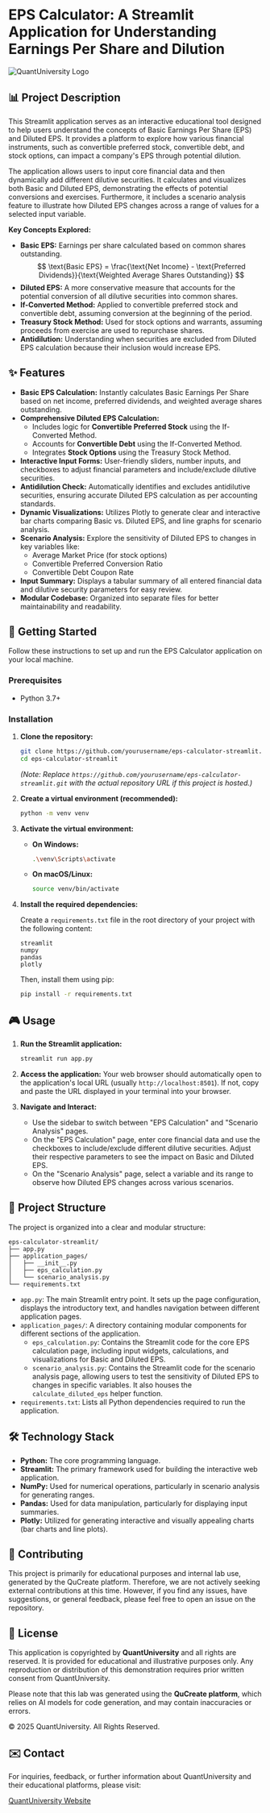 # EPS Calculator: A Streamlit Application for Understanding Earnings Per Share and Dilution

![QuantUniversity Logo](https://www.quantuniversity.com/assets/img/logo5.jpg)

## 📊 Project Description

This Streamlit application serves as an interactive educational tool designed to help users understand the concepts of Basic Earnings Per Share (EPS) and Diluted EPS. It provides a platform to explore how various financial instruments, such as convertible preferred stock, convertible debt, and stock options, can impact a company's EPS through potential dilution.

The application allows users to input core financial data and then dynamically add different dilutive securities. It calculates and visualizes both Basic and Diluted EPS, demonstrating the effects of potential conversions and exercises. Furthermore, it includes a scenario analysis feature to illustrate how Diluted EPS changes across a range of values for a selected input variable.

**Key Concepts Explored:**

*   **Basic EPS:** Earnings per share calculated based on common shares outstanding.
    $$
    \text{Basic EPS} = \frac{\text{Net Income} - \text{Preferred Dividends}}{\text{Weighted Average Shares Outstanding}}
    $$
*   **Diluted EPS:** A more conservative measure that accounts for the potential conversion of all dilutive securities into common shares.
*   **If-Converted Method:** Applied to convertible preferred stock and convertible debt, assuming conversion at the beginning of the period.
*   **Treasury Stock Method:** Used for stock options and warrants, assuming proceeds from exercise are used to repurchase shares.
*   **Antidilution:** Understanding when securities are excluded from Diluted EPS calculation because their inclusion would increase EPS.

## ✨ Features

*   **Basic EPS Calculation:** Instantly calculates Basic Earnings Per Share based on net income, preferred dividends, and weighted average shares outstanding.
*   **Comprehensive Diluted EPS Calculation:**
    *   Includes logic for **Convertible Preferred Stock** using the If-Converted Method.
    *   Accounts for **Convertible Debt** using the If-Converted Method.
    *   Integrates **Stock Options** using the Treasury Stock Method.
*   **Interactive Input Forms:** User-friendly sliders, number inputs, and checkboxes to adjust financial parameters and include/exclude dilutive securities.
*   **Antidilution Check:** Automatically identifies and excludes antidilutive securities, ensuring accurate Diluted EPS calculation as per accounting standards.
*   **Dynamic Visualizations:** Utilizes Plotly to generate clear and interactive bar charts comparing Basic vs. Diluted EPS, and line graphs for scenario analysis.
*   **Scenario Analysis:** Explore the sensitivity of Diluted EPS to changes in key variables like:
    *   Average Market Price (for stock options)
    *   Convertible Preferred Conversion Ratio
    *   Convertible Debt Coupon Rate
*   **Input Summary:** Displays a tabular summary of all entered financial data and dilutive security parameters for easy review.
*   **Modular Codebase:** Organized into separate files for better maintainability and readability.

## 🚀 Getting Started

Follow these instructions to set up and run the EPS Calculator application on your local machine.

### Prerequisites

*   Python 3.7+

### Installation

1.  **Clone the repository:**

    ```bash
    git clone https://github.com/yourusername/eps-calculator-streamlit.git
    cd eps-calculator-streamlit
    ```
    *(Note: Replace `https://github.com/yourusername/eps-calculator-streamlit.git` with the actual repository URL if this project is hosted.)*

2.  **Create a virtual environment (recommended):**

    ```bash
    python -m venv venv
    ```

3.  **Activate the virtual environment:**

    *   **On Windows:**
        ```bash
        .\venv\Scripts\activate
        ```
    *   **On macOS/Linux:**
        ```bash
        source venv/bin/activate
        ```

4.  **Install the required dependencies:**

    Create a `requirements.txt` file in the root directory of your project with the following content:

    ```
    streamlit
    numpy
    pandas
    plotly
    ```

    Then, install them using pip:

    ```bash
    pip install -r requirements.txt
    ```

## 🎮 Usage

1.  **Run the Streamlit application:**

    ```bash
    streamlit run app.py
    ```

2.  **Access the application:**
    Your web browser should automatically open to the application's local URL (usually `http://localhost:8501`). If not, copy and paste the URL displayed in your terminal into your browser.

3.  **Navigate and Interact:**
    *   Use the sidebar to switch between "EPS Calculation" and "Scenario Analysis" pages.
    *   On the "EPS Calculation" page, enter core financial data and use the checkboxes to include/exclude different dilutive securities. Adjust their respective parameters to see the impact on Basic and Diluted EPS.
    *   On the "Scenario Analysis" page, select a variable and its range to observe how Diluted EPS changes across various scenarios.

## 📁 Project Structure

The project is organized into a clear and modular structure:

```
eps-calculator-streamlit/
├── app.py
├── application_pages/
│   ├── __init__.py
│   ├── eps_calculation.py
│   └── scenario_analysis.py
└── requirements.txt
```

*   `app.py`: The main Streamlit entry point. It sets up the page configuration, displays the introductory text, and handles navigation between different application pages.
*   `application_pages/`: A directory containing modular components for different sections of the application.
    *   `eps_calculation.py`: Contains the Streamlit code for the core EPS calculation page, including input widgets, calculations, and visualizations for Basic and Diluted EPS.
    *   `scenario_analysis.py`: Contains the Streamlit code for the scenario analysis page, allowing users to test the sensitivity of Diluted EPS to changes in specific variables. It also houses the `calculate_diluted_eps` helper function.
*   `requirements.txt`: Lists all Python dependencies required to run the application.

## 🛠️ Technology Stack

*   **Python:** The core programming language.
*   **Streamlit:** The primary framework used for building the interactive web application.
*   **NumPy:** Used for numerical operations, particularly in scenario analysis for generating ranges.
*   **Pandas:** Used for data manipulation, particularly for displaying input summaries.
*   **Plotly:** Utilized for generating interactive and visually appealing charts (bar charts and line plots).

## 🤝 Contributing

This project is primarily for educational purposes and internal lab use, generated by the QuCreate platform. Therefore, we are not actively seeking external contributions at this time. However, if you find any issues, have suggestions, or general feedback, please feel free to open an issue on the repository.

## 📝 License

This application is copyrighted by **QuantUniversity** and all rights are reserved. It is provided for educational and illustrative purposes only. Any reproduction or distribution of this demonstration requires prior written consent from QuantUniversity.

Please note that this lab was generated using the **QuCreate platform**, which relies on AI models for code generation, and may contain inaccuracies or errors.

© 2025 QuantUniversity. All Rights Reserved.

## ✉️ Contact

For inquiries, feedback, or further information about QuantUniversity and their educational platforms, please visit:

[QuantUniversity Website](https://www.quantuniversity.com/)

